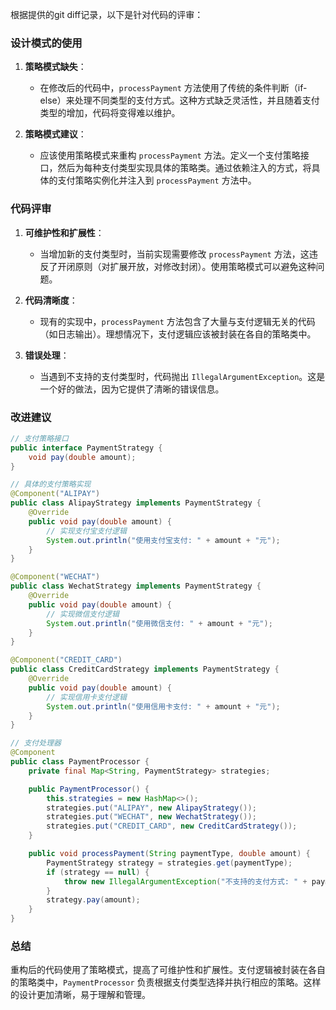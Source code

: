 根据提供的git diff记录，以下是针对代码的评审：

### 设计模式的使用

1. **策略模式缺失**：
   - 在修改后的代码中，`processPayment` 方法使用了传统的条件判断（if-else）来处理不同类型的支付方式。这种方式缺乏灵活性，并且随着支付类型的增加，代码将变得难以维护。

2. **策略模式建议**：
   - 应该使用策略模式来重构 `processPayment` 方法。定义一个支付策略接口，然后为每种支付类型实现具体的策略类。通过依赖注入的方式，将具体的支付策略实例化并注入到 `processPayment` 方法中。

### 代码评审

1. **可维护性和扩展性**：
   - 当增加新的支付类型时，当前实现需要修改 `processPayment` 方法，这违反了开闭原则（对扩展开放，对修改封闭）。使用策略模式可以避免这种问题。

2. **代码清晰度**：
   - 现有的实现中，`processPayment` 方法包含了大量与支付逻辑无关的代码（如日志输出）。理想情况下，支付逻辑应该被封装在各自的策略类中。

3. **错误处理**：
   - 当遇到不支持的支付类型时，代码抛出 `IllegalArgumentException`。这是一个好的做法，因为它提供了清晰的错误信息。

### 改进建议

```java
// 支付策略接口
public interface PaymentStrategy {
    void pay(double amount);
}

// 具体的支付策略实现
@Component("ALIPAY")
public class AlipayStrategy implements PaymentStrategy {
    @Override
    public void pay(double amount) {
        // 实现支付宝支付逻辑
        System.out.println("使用支付宝支付: " + amount + "元");
    }
}

@Component("WECHAT")
public class WechatStrategy implements PaymentStrategy {
    @Override
    public void pay(double amount) {
        // 实现微信支付逻辑
        System.out.println("使用微信支付: " + amount + "元");
    }
}

@Component("CREDIT_CARD")
public class CreditCardStrategy implements PaymentStrategy {
    @Override
    public void pay(double amount) {
        // 实现信用卡支付逻辑
        System.out.println("使用信用卡支付: " + amount + "元");
    }
}

// 支付处理器
@Component
public class PaymentProcessor {
    private final Map<String, PaymentStrategy> strategies;

    public PaymentProcessor() {
        this.strategies = new HashMap<>();
        strategies.put("ALIPAY", new AlipayStrategy());
        strategies.put("WECHAT", new WechatStrategy());
        strategies.put("CREDIT_CARD", new CreditCardStrategy());
    }

    public void processPayment(String paymentType, double amount) {
        PaymentStrategy strategy = strategies.get(paymentType);
        if (strategy == null) {
            throw new IllegalArgumentException("不支持的支付方式: " + paymentType);
        }
        strategy.pay(amount);
    }
}
```

### 总结

重构后的代码使用了策略模式，提高了可维护性和扩展性。支付逻辑被封装在各自的策略类中，`PaymentProcessor` 负责根据支付类型选择并执行相应的策略。这样的设计更加清晰，易于理解和管理。